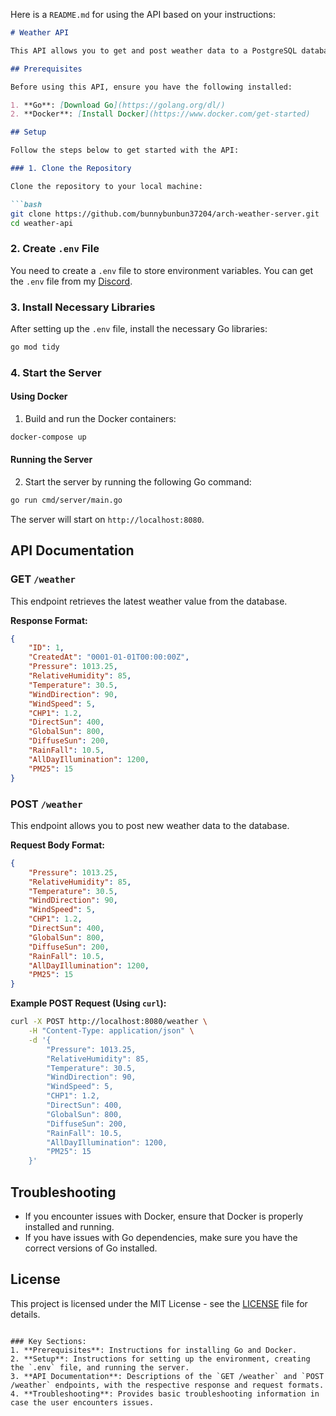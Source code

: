 Here is a `README.md` for using the API based on your instructions:

```markdown
# Weather API

This API allows you to get and post weather data to a PostgreSQL database. 

## Prerequisites

Before using this API, ensure you have the following installed:

1. **Go**: [Download Go](https://golang.org/dl/)
2. **Docker**: [Install Docker](https://www.docker.com/get-started)

## Setup

Follow the steps below to get started with the API:

### 1. Clone the Repository

Clone the repository to your local machine:

```bash
git clone https://github.com/bunnybunbun37204/arch-weather-server.git
cd weather-api
```

### 2. Create `.env` File

You need to create a `.env` file to store environment variables. You can get the `.env` file from my [Discord](https://discord.com).

### 3. Install Necessary Libraries

After setting up the `.env` file, install the necessary Go libraries:

```bash
go mod tidy
```

### 4. Start the Server

#### Using Docker

1. Build and run the Docker containers:

```bash
docker-compose up
```

#### Running the Server

2. Start the server by running the following Go command:

```bash
go run cmd/server/main.go
```

The server will start on `http://localhost:8080`.

## API Documentation

### GET `/weather`

This endpoint retrieves the latest weather value from the database.

**Response Format:**

```json
{
    "ID": 1,
    "CreatedAt": "0001-01-01T00:00:00Z",
    "Pressure": 1013.25,
    "RelativeHumidity": 85,
    "Temperature": 30.5,
    "WindDirection": 90,
    "WindSpeed": 5,
    "CHP1": 1.2,
    "DirectSun": 400,
    "GlobalSun": 800,
    "DiffuseSun": 200,
    "RainFall": 10.5,
    "AllDayIllumination": 1200,
    "PM25": 15
}
```

### POST `/weather`

This endpoint allows you to post new weather data to the database.

**Request Body Format:**

```json
{
    "Pressure": 1013.25,
    "RelativeHumidity": 85,
    "Temperature": 30.5,
    "WindDirection": 90,
    "WindSpeed": 5,
    "CHP1": 1.2,
    "DirectSun": 400,
    "GlobalSun": 800,
    "DiffuseSun": 200,
    "RainFall": 10.5,
    "AllDayIllumination": 1200,
    "PM25": 15
}
```

**Example POST Request (Using `curl`):**

```bash
curl -X POST http://localhost:8080/weather \
    -H "Content-Type: application/json" \
    -d '{
        "Pressure": 1013.25,
        "RelativeHumidity": 85,
        "Temperature": 30.5,
        "WindDirection": 90,
        "WindSpeed": 5,
        "CHP1": 1.2,
        "DirectSun": 400,
        "GlobalSun": 800,
        "DiffuseSun": 200,
        "RainFall": 10.5,
        "AllDayIllumination": 1200,
        "PM25": 15
    }'
```

## Troubleshooting

- If you encounter issues with Docker, ensure that Docker is properly installed and running.
- If you have issues with Go dependencies, make sure you have the correct versions of Go installed.

## License

This project is licensed under the MIT License - see the [LICENSE](LICENSE) file for details.
```

### Key Sections:
1. **Prerequisites**: Instructions for installing Go and Docker.
2. **Setup**: Instructions for setting up the environment, creating the `.env` file, and running the server.
3. **API Documentation**: Descriptions of the `GET /weather` and `POST /weather` endpoints, with the respective response and request formats.
4. **Troubleshooting**: Provides basic troubleshooting information in case the user encounters issues.